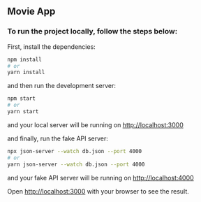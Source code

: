 ## Movie App

### To run the project locally, follow the steps below:

First, install the dependencies:

```bash
npm install
# or
yarn install
```

and then run the development server:

```bash
npm start
# or
yarn start
```

and your local server will be running on [http://localhost:3000](http://localhost:3000)

and finally, run the fake API server:

```bash
npx json-server --watch db.json --port 4000
# or
yarn json-server --watch db.json --port 4000
```

and your fake API server will be running on [http://localhost:4000](http://localhost:4000)

Open [http://localhost:3000](http://localhost:3000) with your browser to see the result.
